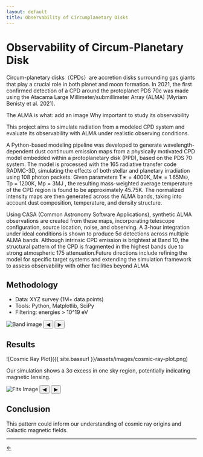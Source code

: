 ```yaml
---
layout: default
title: Observability of Circumplanetary Disks
---
```





# Observability of Circum-Planetary Disk


Circum-planetary disks（CPDs）are accretion disks surrounding gas giants that play a crucial role in both planet and moon formation. 
In 2021, the first confirmed detection of a CPD around the protoplanet PDS 70c was made using the Atacama
Large Millimeter/submillimeter Array (ALMA) (Myriam Benisty et al. 2021). 

The ALMA is what: add an image 
Why important to study its observability 

This project aims to simulate radiation from a modeled CPD system and evaluate its observability with ALMA
under realistic observing conditions.


A Python-based modeling pipeline was developed to generate wavelength-dependent dust
continuum emission maps from a physically motivated CPD model embedded within a
protoplanetary disk (PPD), based on the PDS 70 system. The model is processed with the
165 radiative transfer code RADMC-3D, simulating the effects of both stellar and planetary
irradiation using 108 photon packets. Given parameters T∗ = 4000K, M∗ = 1.65M⊙,
Tp = 1200K, Mp = 3MJ , the resulting mass-weighted average temperature of the CPD region
is found to be approximately 45.75K. The normalized intensity maps are then generated across
the ALMA bands, taking into account dust composition, temperature, and density structure.

 
 Using CASA (Common Astronomy Software Applications), synthetic ALMA observations
are created from these maps, incorporating telescope configuration, source location, noise, and
observing. A 3-hour integration under ideal conditions is shown to produce 5σ detections
across multiple ALMA bands. Although intrinsic CPD emission is brightest at Band 10, the
structural pattern of the CPD is fragmented in the highest bands due to strong atmospheric
175 attenuation.Future directions include refining the model for specific target systems and extending
the simulation framework to assess observability with other facilities beyond ALMA

##  Methodology
- Data: XYZ survey (1M+ data points)
- Tools: Python, Matplotlib, SciPy
- Filtering: energies > 10^19 eV



<!-- === FIRST CAROUSEL === -->
<div class="carousel" data-carousel="1">
  <img class="carousel-image" src="{{ site.baseurl }}/assets/images/CPD_images/band 1.png" alt="Band image" />
  <button class="carousel-btn prev">&#9664;</button>
  <button class="carousel-btn next">&#9654;</button>
</div>



## Results

![Cosmic Ray Plot]({{ site.baseurl }}/assets/images/cosmic-ray-plot.png)

Our simulation shows a 3σ excess in one sky region, potentially indicating magnetic lensing.



<!-- === SECOND CAROUSEL === -->
<div class="carousel" data-carousel="2">
  <img class="carousel-image" src="{{ site.baseurl }}/assets/images/CPD_images/C10_1_36000_pwv1.fits-image-2025-04-04-23-41-49.png" alt="Fits Image" />
  <button class="carousel-btn prev">&#9664;</button>
  <button class="carousel-btn next">&#9654;</button>
</div>





## Conclusion
This pattern could inform our understanding of cosmic ray origins and Galactic magnetic fields.


<script>
  document.addEventListener("DOMContentLoaded", function () {
    const imageSets = {
      1: [
        "{{ site.baseurl }}/assets/images/CPD_images/band 1.png",
        "{{ site.baseurl }}/assets/images/CPD_images/band 3.png",
        "{{ site.baseurl }}/assets/images/CPD_images/band 4.png",
        "{{ site.baseurl }}/assets/images/CPD_images/band 5.png",
        "{{ site.baseurl }}/assets/images/CPD_images/band 6.png",
        "{{ site.baseurl }}/assets/images/CPD_images/band 7.png",
        "{{ site.baseurl }}/assets/images/CPD_images/band 8.png",
        "{{ site.baseurl }}/assets/images/CPD_images/band 9.png",
        "{{ site.baseurl }}/assets/images/CPD_images/band 10.png"
      ],
      2: [
        "{{ site.baseurl }}/assets/images/CPD_images/C10_1_36000_pwv1.fits-image-2025-04-04-23-41-49.png",
        "{{ site.baseurl }}/assets/images/CPD_images/C10_3_36000_pwv1.fits-image-2025-04-04-23-42-51.png",
        "{{ site.baseurl }}/assets/images/CPD_images/C10_4_36000_pwv1.fits-image-2025-04-04-23-44-20.png",
        "{{ site.baseurl }}/assets/images/CPD_images/C10_5_36000_pwv1.fits-image-2025-04-04-23-45-34.png",
        "{{ site.baseurl }}/assets/images/CPD_images/C10_6_36000_pwv1.fits-image-2025-04-04-23-47-28.png",
        "{{ site.baseurl }}/assets/images/CPD_images/C10_7_36000_pwv1.fits-image-2025-04-04-23-48-47.png",
        "{{ site.baseurl }}/assets/images/CPD_images/C10_8_36000_pwv1.fits-image-2025-04-04-23-50-02.png",
        "{{ site.baseurl }}/assets/images/CPD_images/C10_9_36000_pwv1.fits-image-2025-04-04-23-51-46.png",
        "{{ site.baseurl }}/assets/images/CPD_images/C10_10_36000_pwv1.fits-image-2025-04-04-23-52-38.png"
      ]
    };

    document.querySelectorAll("[data-carousel]").forEach((carousel) => {
      const id = carousel.getAttribute("data-carousel");
      const images = imageSets[id];
      let index = 0;
      const img = carousel.querySelector(".carousel-image");

      carousel.querySelector(".prev").addEventListener("click", () => {
        index = (index - 1 + images.length) % images.length;
        img.src = images[index];
      });

      carousel.querySelector(".next").addEventListener("click", () => {
        index = (index + 1) % images.length;
        img.src = images[index];
      });
    });
  });
</script>

---

<a href="{{ site.baseurl }}/experience/" class="back-link">← </a>
